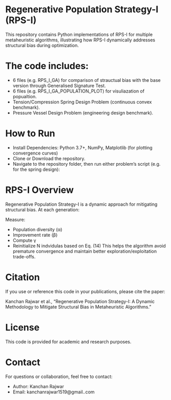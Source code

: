 # Regenerative Population Strategy-I (RPS-I)

This repository contains Python implementations of RPS-I for multiple metaheuristic algorithms, illustrating how RPS-I dynamically addresses structural bias during optimization. 

# The code includes:
- 6 files (e.g. RPS_I_GA) for comparison of strauctual bias with the base version through Generalised Signature Test.
- 6 files (e.g. RPS_I_GA_POPULATION_PLOT) for visuliazation of popualtion.
- Tension/Compression Spring Design Problem (continuous convex benchmark).
- Pressure Vessel Design Problem (engineering design benchmark).

# How to Run

- Install Dependencies: Python 3.7+, NumPy, Matplotlib (for plotting convergence curves)
- Clone or Download the repository.
- Navigate to the repository folder, then run either problem’s script (e.g. for the spring design):

# RPS-I Overview

Regenerative Population Strategy-I is a dynamic approach for mitigating structural bias. At each generation:

Measure:
- Population diversity (α)
- Improvement rate (β)
- Compute γ
- Reinitialize N indvidulas based on Eq. (14)
This helps the algorithm avoid premature convergence and maintain better exploration/exploitation trade-offs.

# Citation

If you use or reference this code in your publications, please cite the paper:

Kanchan Rajwar et al., “Regenerative Population Strategy-I: A Dynamic Methodology to Mitigate Structural Bias in Metaheuristic Algorithms.”

# License

This code is provided for academic and research purposes. 

# Contact

For questions or collaboration, feel free to contact:

- Author: Kanchan Rajwar
- Email: kanchanrajwar1519@gmail..com
